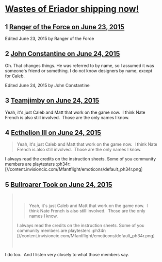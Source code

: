 # [Wastes of Eriador shipping now!](https://community.fantasyflightgames.com/topic/181044-wastes-of-eriador-shipping-now/)

## 1 [Ranger of the Force on June 23, 2015](https://community.fantasyflightgames.com/topic/181044-wastes-of-eriador-shipping-now/?do=findComment&comment=1669713)

Edited June 23, 2015 by Ranger of the Force

## 2 [John Constantine on June 24, 2015](https://community.fantasyflightgames.com/topic/181044-wastes-of-eriador-shipping-now/?do=findComment&comment=1670594)

Oh. That changes things. He was referred to by name, so I assumed it was someone's friend or something. I do not know designers by name, except for Caleb.

Edited June 24, 2015 by John Constantine

## 3 [Teamjimby on June 24, 2015](https://community.fantasyflightgames.com/topic/181044-wastes-of-eriador-shipping-now/?do=findComment&comment=1670668)

Yeah, it's just Caleb and Matt that work on the game now.  I think Nate French is also still involved.  Those are the only names I know.

## 4 [Ecthelion III on June 24, 2015](https://community.fantasyflightgames.com/topic/181044-wastes-of-eriador-shipping-now/?do=findComment&comment=1671048)

> Yeah, it's just Caleb and Matt that work on the game now.  I think Nate French is also still involved.  Those are the only names I know.

I always read the credits on the instruction sheets. Some of you community members are playtesters :ph34r: [//content.invisioncic.com/Mfantflight/emoticons/default_ph34r.png]

## 5 [Bullroarer Took on June 24, 2015](https://community.fantasyflightgames.com/topic/181044-wastes-of-eriador-shipping-now/?do=findComment&comment=1671100)

>  
> 
> > Yeah, it's just Caleb and Matt that work on the game now.  I think Nate French is also still involved.  Those are the only names I know.
> 
> I always read the credits on the instruction sheets. Some of you community members are playtesters :ph34r: [//content.invisioncic.com/Mfantflight/emoticons/default_ph34r.png]
> 
>  

I do too.  And I listen very closely to what those members say.

